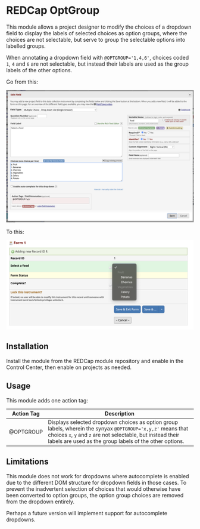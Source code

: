 # REDCap OptGroup

This module allows a project designer to modify the choices of a dropdown field to display the labels of selected choices as option groups, where the choices are not selectable, but serve to group the selectable options into labelled groups.

When annotating a dropdown field with `@OPTGROUP='1,4,6'`, choices coded `1`, `4` and `6` are not selectable, but instead their labels are used as the group labels of the other options.

Go from this:

![Designer](img/designer.png)

To this:

![OptGroups](img/optgroup.png)

## Installation

Install the module from the REDCap module repository and enable in the Control Center, then enable on projects as needed.

## Usage

This module adds one action tag:

| Action Tag | Description |
| --- | --- |
| @OPTGROUP | Displays selected dropdown choices as option group labels, wherein the synyax `@OPTGROUP='x,y,z'` means that choices `x`, `y` and `z` are not selectable, but instead their labels are used as the group labels of the other options. |

## Limitations

This module does not work for dropdowns where autocomplete is enabled due to the different DOM structure for dropdown fields in those cases. To prevent the inadvertent selection of choices that would otherwise have been converted to option groups, the option group choices are removed from the dropdown entirely.

Perhaps a future version will implement support for autocomplete dropdowns.
